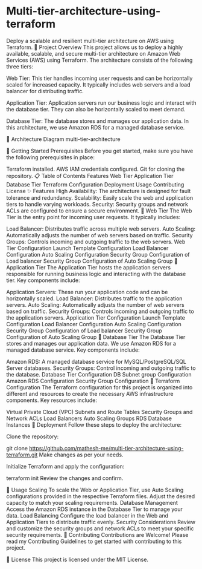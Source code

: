 # Multi-tier-architecture-using-terraform
Deploy a scalable and resilient multi-tier architecture on AWS using Terraform.
🚀 Project Overview
This project allows us to deploy a highly available, scalable, and secure multi-tier architecture on Amazon Web Services (AWS) using Terraform. The architecture consists of the following three tiers:

Web Tier: This tier handles incoming user requests and can be horizontally scaled for increased capacity. It typically includes web servers and a load balancer for distributing traffic.

Application Tier: Application servers run our business logic and interact with the database tier. They can also be horizontally scaled to meet demand.

Database Tier: The database stores and manages our application data. In this architecture, we use Amazon RDS for a managed database service.

📌 Architecture Diagram
multi-tier-architecture

🚦 Getting Started
Prerequisites
Before you get started, make sure you have the following prerequisites in place:

Terraform installed.
AWS IAM credentials configured.
Git for cloning the repository.
📋 Table of Contents
Features
Web Tier
Application Tier
Database Tier
Terraform Configuration
Deployment
Usage
Contributing
License
✨ Features
High Availability: The architecture is designed for fault tolerance and redundancy.
Scalability: Easily scale the web and application tiers to handle varying workloads.
Security: Security groups and network ACLs are configured to ensure a secure environment.
🌟 Web Tier
The Web Tier is the entry point for incoming user requests. It typically includes:

Load Balancer: Distributes traffic across multiple web servers.
Auto Scaling: Automatically adjusts the number of web servers based on traffic.
Security Groups: Controls incoming and outgoing traffic to the web servers.
Web Tier Configuration
Launch Template Configuration
Load Balancer Configuration
Auto Scaling Configuration
Security Group Configuration of Load balancer
Security Group Configuration of Auto Scaling Group
🚀 Application Tier
The Application Tier hosts the application servers responsible for running business logic and interacting with the database tier. Key components include:

Application Servers: These run your application code and can be horizontally scaled.
Load Balancer: Distributes traffic to the application servers.
Auto Scaling: Automatically adjusts the number of web servers based on traffic.
Security Groups: Controls incoming and outgoing traffic to the application servers.
Application Tier Configuration
Launch Template Configuration
Load Balancer Configuration
Auto Scaling Configuration
Security Group Configuration of Load balancer
Security Group Configuration of Auto Scaling Group
💽 Database Tier
The Database Tier stores and manages our application data. We use Amazon RDS for a managed database service. Key components include:

Amazon RDS: A managed database service for MySQL/PostgreSQL/SQL Server databases.
Security Groups: Control incoming and outgoing traffic to the database.
Database Tier Configuration
DB Subnet group Configuration
Amazon RDS Configuration
Security Group Configuration
🔧 Terraform Configuration
The Terraform configuration for this project is organized into different and resources to create the necessary AWS infrastructure components. Key resources include:

Virtual Private Cloud (VPC)
Subnets and Route Tables
Security Groups and Network ACLs
Load Balancers
Auto Scaling Groups
RDS Database Instances
🚀 Deployment
Follow these steps to deploy the architecture:

Clone the repository:

git clone https://github.com/mathesh-me/multi-tier-architecture-using-terraform.git
Make changes as per your needs.

Initialize Terraform and apply the configuration:

terraform init
Review the changes and confirm.

💼 Usage
Scaling
To scale the Web or Application Tier, use Auto Scaling configurations provided in the respective Terraform files. Adjust the desired capacity to match your scaling requirements.
Database Management
Access the Amazon RDS instance in the Database Tier to manage your data.
Load Balancing
Configure the load balancer in the Web and Application Tiers to distribute traffic evenly.
Security Considerations
Review and customize the security groups and network ACLs to meet your specific security requirements.
🤝 Contributing
Contributions are Welcome! Please read my Contributing Guidelines to get started with contributing to this project.

📄 License
This project is licensed under the MIT License.
